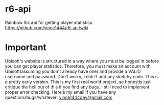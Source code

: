 
# r6-api
Rainbow Six api for getting player statistics.
https://github.com/vince1444/r6-api/wiki

# Important
Ubisoft's website is structured in a way where you must be logged in before you can get player statistics. Therefore, you
must make an account with Ubisoft(assuming you don't already have one) and provide a VALID username and password. Don't worry, I didn't add any sketchy code.
This is a pretty early version. This is my first real world project, so honestly just critique the hell out of this if you find any bugs. I still need to implement
proper error checking. Here's my email if you have any questions/bugs/whatever: vince1444dev@gmail.com

